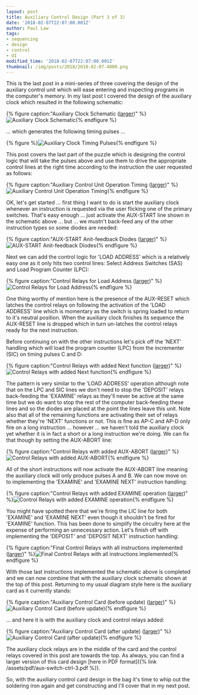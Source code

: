```yaml
---
layout: post
title: Auxiliary Control Design (Part 3 of 3)
date: '2018-02-07T22:07:00.001Z'
author: Paul Law
tags:
- sequencing
- design
- control
- UI
modified_time: '2018-02-07T22:07:00.001Z'
thumbnail: /img/posts/2018/2018-02-07-4000.png
---
```


This is the last post in a mini-series of three covering the design of the auxiliary control unit which will ease entering and inspecting programs in the computer's memory. In my last post I covered the design of the auxiliary clock which resulted in the following schematic:

{% figure caption:"Auxiliary Clock Schematic ([larger](/assets/img/posts/2018/2018-02-07-1000.png))" %}![Auxiliary Clock Schematic](/assets/img/posts/2018/2018-02-07-0000.png){% endfigure %}

... which generates the following timing pulses ...

{% figure %}![Auxiliary Clock Timing Pulses](/assets/img/posts/2018/2018-02-07-0001.png){% endfigure %}

This post covers the last part of the puzzle which is designing the control logic that will take the pulses above and use them to drive the appropriate control lines at the right time according to the instruction the user requested as follows:

{% figure caption:"Auxiliary Control Unit Operation Timing ([larger](/assets/img/posts/2018/2018-02-07-1001.png))" %}![Auxiliary Control Unit Operation Timing](/assets/img/posts/2018/2018-02-07-0002.png){% endfigure %}

OK, let's get started ... first thing I want to do is start the auxiliary clock whenever an instruction is requested via the user flicking one of the primary switches. That's easy enough ... just activate the AUX-START line shown in the schematic above ... but ... we mustn't back-feed any of the other instruction types so some diodes are needed:

{% figure caption:"AUX-START Anit-feedback Diodes ([larger](/assets/img/posts/2018/2018-02-07-1002.png))" %}![AUX-START Anit-feedback Diodes](/assets/img/posts/2018/2018-02-07-0003.png){% endfigure %}

Next we can add the control logic for 'LOAD ADDRESS' which is a relatively easy one as it only hits two control lines: Select Address Switches (SAS) and Load Program Counter (LPC):

{% figure caption:"Control Relays for Load Address ([larger](/assets/img/posts/2018/2018-02-07-1003.png))" %}![Control Relays for Load Address](/assets/img/posts/2018/2018-02-07-0004.png){% endfigure %}

One thing worthy of mention here is the presence of the AUX-RESET which latches the control relays on following the activation of the 'LOAD ADDRESS' line which is momentary as the switch is spring loaded to return to it's neutral position. When the auxiliary clock finishes its sequence the AUX-RESET line is dropped which in turn un-latches the control relays ready for the next instruction.

Before continuing on with the other instructions let's pick off the 'NEXT' handling which will load the program counter (LPC) from the incrementer (SIC) on timing pulses C and D:

{% figure caption:"Control Relays with added Next function ([larger](/assets/img/posts/2018/2018-02-07-1004.png))" %}![Control Relays with added Next function](/assets/img/posts/2018/2018-02-07-0005.png){% endfigure %}

The pattern is very similar to the 'LOAD ADDRESS' operation although note that on the LPC and SIC lines we don't need to stop the 'DEPOSIT' relays back-feeding the 'EXAMINE' relays as they'll never be active at the same time but we do want to stop the rest of the computer back-feeding these lines and so the diodes are placed at the point the lines leave this unit. Note also that all of the remaining functions are activating their set of relays whether they're 'NEXT' functions or not. This is fine as AP-C and AP-D only fire on a long instruction ... however ... we haven't told the auxiliary clock yet whether it is in fact a short or a long instruction we're doing. We can fix that though by setting the AUX-ABORT line:

{% figure caption:"Control Relays with added AUX-ABORT ([larger](/assets/img/posts/2018/2018-02-07-1005.png))" %}![Control Relays with added AUX-ABORT](/assets/img/posts/2018/2018-02-07-0006.png){% endfigure %}

All of the short instructions will now activate the AUX-ABORT line meaning the auxiliary clock will only produce pulses A and B. We can now move on to implementing the 'EXAMINE' and 'EXAMINE NEXT' instruction handling:

{% figure caption:"Control Relays with added EXAMINE operation ([larger](/assets/img/posts/2018/2018-02-07-1006.png))" %}![Control Relays with added EXAMINE operation](/assets/img/posts/2018/2018-02-07-0007.png){% endfigure %}

You might have spotted there that we're firing the LIC line for both 'EXAMINE' and 'EXAMINE NEXT' even though it shouldn't be fired for 'EXAMINE' function. This has been done to simplify the circuitry here at the expense of performing an unnecessary action. Let's finish off with implementing the 'DEPOSIT' and 'DEPOSIT NEXT' instruction handling:

{% figure caption:"Final Control Relays with all instructions implemented ([larger](/assets/img/posts/2018/2018-02-07-1007.png))" %}![Final Control Relays with all instructions implemented](/assets/img/posts/2018/2018-02-07-0008.png){% endfigure %}

With those last instructions implemented the schematic above is completed and we can now combine that with the auxiliary clock schematic shown at the top of this post. Returning to my usual diagram style here is the auxiliary card as it currently stands:

{% figure caption:"Auxiliary Control Card (before update) ([larger](/assets/img/posts/2018/2018-02-07-1008.png))" %}![Auxiliary Control Card (before update)](/assets/img/posts/2018/2018-02-07-0009.png){% endfigure %}

... and here it is with the auxiliary clock and control relays added:

{% figure caption:"Auxiliary Control Card (after update) ([larger](/assets/img/posts/2018/2018-02-07-1009.png))" %}![Auxiliary Control Card (after update)](/assets/img/posts/2018/2018-02-07-0010.png){% endfigure %}

The auxiliary clock relays are in the middle of the card and the control relays covered in this post are towards the top. As always, you can find a larger version of this card design [here in PDF format]({% link /assets/pdf/aux-switch-ctrl-3.pdf %}).

So, with the auxiliary control card design in the bag it's time to whip out the soldering iron again and get constructing and I'll cover that in my next post.
